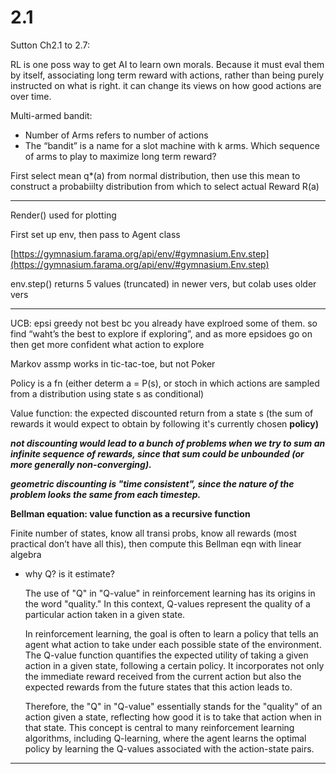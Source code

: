 # 2.1

Sutton Ch2.1 to 2.7:

RL is one poss way to get AI to learn own morals. Because it must eval them by itself, associating long term reward with actions, rather than being purely instructed on what is right. it can change its views on how good actions are over time.

Multi-armed bandit:

- Number of Arms refers to number of actions
- The “bandit” is a name for a slot machine with k arms. Which sequence of arms to play to maximize long term reward?

First select mean q*(a) from normal distribution, then use this mean to construct a probabiilty distribution from which to select actual Reward R(a)

---

Render() used for plotting

First set up env, then pass to Agent class

[https://gymnasium.farama.org/api/env/#gymnasium.Env.step](https://gymnasium.farama.org/api/env/#gymnasium.Env.step)

env.step() returns 5 values (truncated) in newer vers, but colab uses older vers

---

UCB: epsi greedy  not best bc you already have explroed some of them. so find “waht’s the best to explore if exploring”, and as more epsidoes go on then get more confident what action to explore

Markov assmp works in tic-tac-toe, but not Poker

Policy is a fn (either determ a = P(s), or stoch in which actions are sampled from a distribution using state s as conditional)

Value function: the expected discounted return from a state s (the sum of rewards it would expect to obtain by following it's currently chosen **policy)**

***not discounting would lead to a bunch of problems when we try to sum an infinite sequence of rewards, since that sum could be unbounded (or more generally non-converging).***

***geometric discounting is "time consistent", since the nature of the problem looks the same from each timestep.***

**Bellman equation: value function as a recursive function**

Finite number of states, know all transi probs, know all rewards (most practical don’t have all this), then compute this Bellman eqn with linear algebra

- why Q? is it estimate?
    
    The use of "Q" in "Q-value" in reinforcement learning has its origins in the word "quality." In this context, Q-values represent the quality of a particular action taken in a given state.
    
    In reinforcement learning, the goal is often to learn a policy that tells an agent what action to take under each possible state of the environment. The Q-value function quantifies the expected utility of taking a given action in a given state, following a certain policy. It incorporates not only the immediate reward received from the current action but also the expected rewards from the future states that this action leads to.
    
    Therefore, the "Q" in "Q-value" essentially stands for the "quality" of an action given a state, reflecting how good it is to take that action when in that state. This concept is central to many reinforcement learning algorithms, including Q-learning, where the agent learns the optimal policy by learning the Q-values associated with the action-state pairs.
    

---